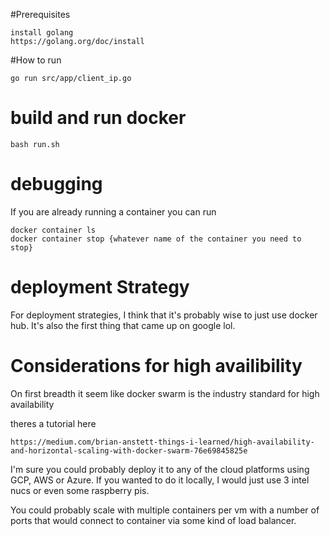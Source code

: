 #Prerequisites
```
install golang
https://golang.org/doc/install
```
#How to run
```
go run src/app/client_ip.go
```

# build and run docker
```
bash run.sh
```


# debugging
If you are already running a container
you can run
```
docker container ls
docker container stop {whatever name of the container you need to stop}
```

# deployment Strategy
For deployment strategies, I think that it's probably wise to just use docker hub. It's also the first thing that came up on google lol.

# Considerations for high availibility 
On first breadth it seem like docker swarm is the industry standard for high availability 

theres a tutorial here
```
https://medium.com/brian-anstett-things-i-learned/high-availability-and-horizontal-scaling-with-docker-swarm-76e69845825e
```

I'm sure you could probably deploy it to any of the cloud platforms using GCP, AWS or Azure. 
If you wanted to do it locally, I would just use 3 intel nucs or even some raspberry pis. 

You could probably scale with multiple containers per vm with a number of ports that would connect to container via some kind of load balancer.
